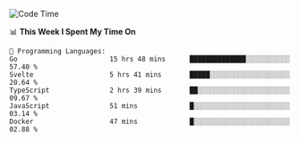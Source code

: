 <!--START_SECTION:waka-->
![Code Time](http://img.shields.io/badge/Code%20Time-941%20hrs%2014%20mins-blue)

📊 **This Week I Spent My Time On** 

```text
💬 Programming Languages: 
Go                       15 hrs 48 mins      ██████████████░░░░░░░░░░░   57.40 % 
Svelte                   5 hrs 41 mins       █████░░░░░░░░░░░░░░░░░░░░   20.64 % 
TypeScript               2 hrs 39 mins       ██░░░░░░░░░░░░░░░░░░░░░░░   09.67 % 
JavaScript               51 mins             █░░░░░░░░░░░░░░░░░░░░░░░░   03.14 % 
Docker                   47 mins             █░░░░░░░░░░░░░░░░░░░░░░░░   02.88 % 
```


<!--END_SECTION:waka-->